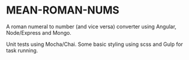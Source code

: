 # MEAN-ROMAN-NUMS

A roman numeral to number (and vice versa) converter using Angular, Node/Express and Mongo.

Unit tests using Mocha/Chai. Some basic styling using scss and Gulp for task running. 

